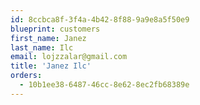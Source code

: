 ```yaml
---
id: 8ccbca8f-3f4a-4b42-8f88-9a9e8a5f50e9
blueprint: customers
first_name: Janez
last_name: Ilc
email: lojzzalar@gmail.com
title: 'Janez Ilc'
orders:
  - 10b1ee38-6487-46cc-8e62-8ec2fb68389e
---
```

